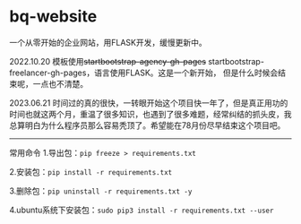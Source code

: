 # bq-website
一个从零开始的企业网站，用FLASK开发，缓慢更新中。

2022.10.20 模板使用<del>startbootstrap-agency-gh-pages</del> startbootstrap-freelancer-gh-pages，语言使用FLASK。这是一个新开始， 但是什么时候会结束呢，一点也不清楚。

2023.06.21 时间过的真的很快，一转眼开始这个项目快一年了，但是真正用功的时间也就这两个月，重温了很多知识，也遇到了很多难题，经常纠结的抓头皮，我总算明白为什么程序员那么容易秃顶了。希望能在78月份尽早结束这个项目吧。




***
常用命令
1.导出包：`pip freeze > requirements.txt`

2.安装包：`pip install -r requirements.txt`

3.删除包：`pip uninstall -r requirements.txt -y`

4.ubuntu系统下安装包：`sudo pip3 install -r requirements.txt --user`